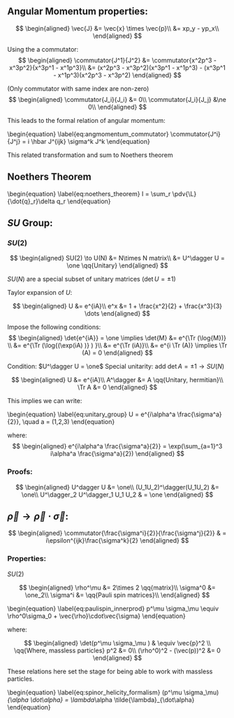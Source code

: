 ## Angular Momentum properties:

$$
\begin{aligned}
  \vec{J} &= \vec{x} \times \vec{p}\\
  &= xp_y - yp_x\\
\end{aligned}
$$

Using the a commutator:
$$
\begin{aligned}
  \commutator{J^1}{J^2} &= \commutator{x^2p^3 - x^3p^2}{x^3p^1 - x^1p^3}\\
  &= (x^2p^3 - x^3p^2)(x^3p^1 - x^1p^3) - (x^3p^1 - x^1p^3)(x^2p^3 - x^3p^2)
\end{aligned}
$$

(Only commutator with same index are non-zero)
$$
\begin{aligned}
  \commutator{J_i}{J_i} &= 0\\
  \commutator{J_i}{J_j} &\ne 0\\
\end{aligned}
$$

This leads to the formal relation of angular momentum:

\begin{equation}
  \label{eq:angmomentum_commutator}
  \commutator{J^i}{J^j} = i \hbar J^{ijk} \sigma^k J^k
\end{equation}

This related transformation and sum to Noethers theorem

## Noethers Theorem

\begin{equation}
  \label{eq:noethers_theorem}
  I = \sum_r \pdv{\L}{\dot{q}_r}\delta q_r
\end{equation}


## $SU$ Group:
### $SU(2)$

$$
\begin{aligned}
  SU(2) \to U(N) &= N\times N matrix\\
   &= U^\dagger U = \one \qq{Unitary}
\end{aligned}
$$

$SU(N)$ are a special subset of unitary matrices ($\det U = \pm 1$)

Taylor expansion of $U$:

$$
\begin{aligned}
  U &= e^{iA}\\
  e^x &= 1 + \frac{x^2}{2} + \frac{x^3}{3} \dots
\end{aligned}
$$

Impose the following conditions:
$$
\begin{aligned}
  \det{e^{iA}} = \one \implies \det{M} &= e^{\Tr (\log{M})} \\
   &= e^{\Tr (\log{(\exp(iA) )} ) }\\
   &= e^{\Tr (iA)}\\
   &= e^{i \Tr (A)} \implies \Tr (A) = 0
\end{aligned}
$$

Condition: $U^\dagger U = \one$
Special unitarity: add $\det A = \pm 1 \to SU(N)$

$$
\begin{aligned}
  U &= e^{iA}\\
  A^\dagger &= A \qq{Unitary, hermitian}\\
  \Tr A &= 0
\end{aligned}
$$

This implies we can write:

\begin{equation}
  \label{eq:unitary_group}
  U = e^{i\alpha^a \frac{\sigma^a}{2}}, \quad a = (1,2,3)
\end{equation}

where:
$$
\begin{aligned}
  e^{i\alpha^a \frac{\sigma^a}{2}} = \exp(\sum_{a=1}^3 i\alpha^a \frac{\sigma^a}{2})
\end{aligned}
$$

### Proofs:
$$
\begin{aligned}
  U^dagger U &= \one\\
  (U_1U_2)^\dagger(U_1U_2) &= \one\\
  U^\dagger_2 U^\dagger_1 U_1 U_2 & = \one
\end{aligned}   
$$

## $\vec{\rho} \to \vec{\rho}\cdot\vec{\sigma}$:

$$
\begin{aligned}
  \commutator{\frac{\sigma^i}{2}}{\frac{\sigma^j}{2}} & = i\epsilon^{ijk}\frac{\sigma^k}{2}
\end{aligned}
$$

### Properties:
$SU(2)$

$$
\begin{aligned}
  \rho^\mu &= 2\times 2 \qq{matrix}\\
  \sigma^0 &= \one_2\\
  \sigma^i &= \qq{Pauli spin matrices}\\
\end{aligned}
$$

\begin{equation}
  \label{eq:paulispin_innerprod}
  p^\mu \sigma_\mu \equiv \rho^0\sigma_0 + \vec{\rho}\cdot\vec{\sigma}
\end{equation}

where:

$$
\begin{aligned}
  \det(p^\mu \sigma_\mu ) & \equiv \vec{p}^2 \\
  \qq{Where, massless particles} p^2 &= 0\\
  (\rho^0)^2 - (\vec(p))^2 &= 0
\end{aligned}
$$

These relations here set the stage for being able to work with massless particles.


\begin{equation}
  \label{eq:spinor_helicity_formalism}
  (p^\mu \sigma_\mu)_{\alpha \dot\alpha} = \lambda_\alpha \tilde{\lambda}_{\dot\alpha}
\end{equation}
